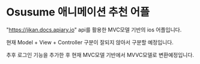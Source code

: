 # Osusume 애니메이션 추천 어플
"https://jikan.docs.apiary.io" api를 활용한 MVC모델 기반의 ios 어플입니다.

현재 Model + View + Controller 구분이 잘되지 않아서 구분할 예정입니다.

추후 로그인 기능을 추가한 후 현재 MVC모델 기반에서 MVVC모델로 변환예정입니다.
